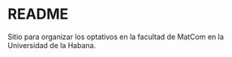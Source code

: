 # README

Sitio para organizar los optativos en la facultad de MatCom en la Universidad de la Habana.
